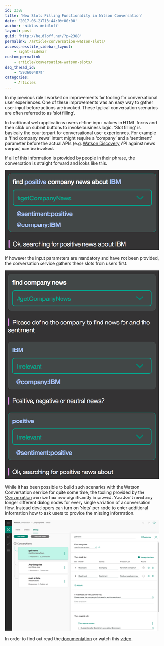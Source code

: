 ```yaml
---
id: 2388
title: 'New Slots Filling Functionality in Watson Conversation'
date: '2017-06-23T13:44:09+00:00'
author: 'Niklas Heidloff'
layout: post
guid: 'http://heidloff.net/?p=2388'
permalink: /article/conversation-watson-slots/
accesspresslite_sidebar_layout:
    - right-sidebar
custom_permalink:
    - article/conversation-watson-slots/
dsq_thread_id:
    - '5936004878'
categories:
    - Articles
---
```


In my previous role I worked on improvements for tooling for conversational user experiences. One of these improvements was an easy way to gather user input before actions are invoked. These typical conversation scenarios are often referred to as ‘slot filling’.

In traditional web applications users define input values in HTML forms and then click on submit buttons to invoke business logic. ‘Slot filling’ is basically the counterpart for conversational user experiences. For example a ‘find company news’ intent might require a ‘company’ and a ‘sentiment’ parameter before the actual APIs (e.g. [Watson Discovery](https://www.ibm.com/watson/developercloud/doc/discovery/index.html) API against news corpus) can be invoked.

If all of this information is provided by people in their phrase, the conversation is straight forward and looks like this.

![watson-conv-slots2](/assets/img/2017/06/watson-conv-slots2.png)

If however the input parameters are mandatory and have not been provided, the conversation service gathers these slots from users first.

![watson-conv-slots1](/assets/img/2017/06/watson-conv-slots1.png)

While it has been possible to build such scenarios with the Watson Conversation service for quite some time, the tooling provided by the [Conversation](https://console.bluemix.net/catalog/services/conversation) service has now significantly improved. You don’t need any longer different dialog nodes for every single variation of a conversation flow. Instead developers can turn on ‘slots’ per node to enter additional information how to ask users to provide the missing information.

![watson-conv-slots3](/assets/img/2017/06/watson-conv-slots3.png)

In order to find out read the [documentation](https://www.ibm.com/watson/developercloud/doc/conversation/index.html) or watch this [video](https://www.youtube.com/watch?v=wrAZTODDm4Q).